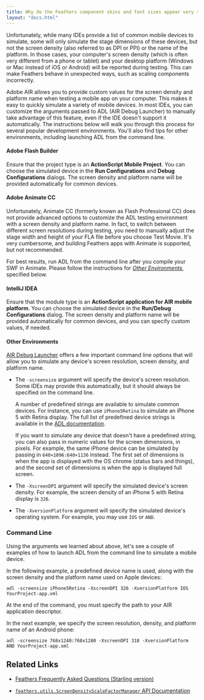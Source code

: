 ```yaml
---
title: Why do the Feathers component skins and font sizes appear very small when simulating a mobile device on my computer? (AS3/Starling version)
layout: "docs.html"
---
```


Unfortunately, while many IDEs provide a list of common mobile devices to simulate, some will only simulate the stage dimensions of these devices, but not the screen density (also referred to as DPI or PPI) or the name of the platform. In those cases, your computer's screen density (which is often very different from a phone or tablet) and your desktop platform (Windows or Mac instead of iOS or Android) will be reported during testing. This can make Feathers behave in unexpected ways, such as scaling components incorrectly.

Adobe AIR allows you to provide custom values for the screen density and platform name when testing a mobile app on your computer. This makes it easy to quickly simulate a variety of mobile devices. In most IDEs, you can customize the arguments passed to ADL (AIR Debug Launcher) to manually take advantage of this feature, even if the IDE doesn't support it automatically. The instructions below will walk you through this process for several popular development environments. You'll also find tips for other environments, including launching ADL from the command line.

#### Adobe Flash Builder

Ensure that the project type is an **ActionScript Mobile Project**. You can choose the simulated device in the **Run Configurations** and **Debug Configurations** dialogs. The screen density and platform name will be provided automatically for common devices.

#### Adobe Animate CC

Unfortunately, Animate CC (formerly known as Flash Professional CC) does not provide advanced options to customize the ADL testing environment with a screen density and platform name. In fact, to switch between different screen resolutions during testing, you need to manually adjust the stage width and height of your FLA file before you choose Test Movie. It's very cumbersome, and building Feathers apps with Animate is supported, but not recommended.

For best results, run ADL from the command line after you compile your SWF in Animate. Please follow the instructions for [_Other Environments_](#other-environments), specified below.

#### IntelliJ IDEA

Ensure that the module type is an **ActionScript application for AIR mobile platform**. You can choose the simulated device in the **Run/Debug Configurations** dialog. The screen density and platform name will be provided automatically for common devices, and you can specify custom values, if needed.

#### Other Environments

[AIR Debug Launcher](https://airsdk.dev/docs/building/air-debug-launcher) offers a few important command line options that will allow you to simulate any device's screen resolution, screen density, and platform name.

- The `-screensize` argument will specify the device's screen resolution. Some IDEs may provide this automatically, but it should always be specified on the command line.

  A number of predefined strings are available to simulate common devices. For instance, you can use `iPhone5Retina` to simulate an iPhone 5 with Retina display. The full list of predefined device strings is available in the [ADL documentation](https://airsdk.dev/docs/building/air-debug-launcher).

  If you want to simulate any device that doesn't have a predefined string, you can also pass in numeric values for the screen dimensions, in pixels. For example, the same iPhone device can be simulated by passing in `640×1096:640×1136` instead. The first set of dimensions is when the app is displayed with the OS chrome (status bars and things), and the second set of dimensions is when the app is displayed full screen.

- The `-XscreenDPI` argument will specify the simulated device's screen density. For example, the screen density of an iPhone 5 with Retina display is `326`.

- The `-XversionPlatform` argument will specify the simulated device's operating system. For example, you may use `IOS` or `AND`.

### Command Line

Using the arguments we learned about above, let's see a couple of examples of how to launch ADL from the command line to simulate a mobile device.

In the following example, a predefined device name is used, along with the screen density and the platform name used on Apple devices:

```code
adl -screensize iPhone5Retina -XscreenDPI 326 -XversionPlatform IOS YourProject-app.xml
```

At the end of the command, you must specify the path to your AIR application descriptor.

In the next example, we specify the screen resolution, density, and platform name of an Android phone:

```code
adl -screensize 768x1240:768x1280 -XscreenDPI 318 -XversionPlatform AND YourProject-app.xml
```

## Related Links

- [Feathers Frequently Asked Questions (Starling version)](./index.md)

- [`feathers.utils.ScreenDensityScaleFactorManager` API Documentation](/api-reference/feathers/utils/ScreenDensityScaleFactorManager.html)
